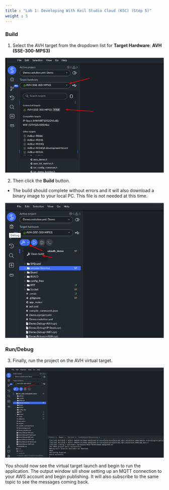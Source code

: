 ```yaml
---
title : "Lab 1: Developing With Keil Studio Cloud (KSC) (Step 5)"
weight : 5
---
```


### Build

1. Select the AVH target from the dropdown list for **Target Hardware**: **AVH (SSE-300-MPS3)**

![select target](/static/select-target.png)


2. Then click the **Build** button.

- The build should complete without errors and it will also download a binary image to your local PC. This file is not needed at this time.

![avh build](/static/avh-build.png)

### Run/Debug

3. Finally, run the project on the AVH virtual target.

![run avh](/static/run-avh.png)

You should now see the virtual target launch and begin to run the application. The output window sill show setting up an MQTT connection to your AWS account and begin publishing. It will also subscribe to the same topic to see the messages coming back.


